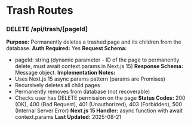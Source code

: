 # Trash Routes

### DELETE /api/trash/[pageId]

**Purpose:** Permanently deletes a trashed page and its children from the database.
**Auth Required:** Yes
**Request Schema:**
- pageId: string (dynamic parameter - ID of the page to permanently delete, must await context.params in Next.js 15)
**Response Schema:** Message object.
**Implementation Notes:**
- Uses Next.js 15 async params pattern (params are Promises)
- Recursively deletes all child pages
- Permanently removes from database (not recoverable)
- Checks user has DELETE permission on the page
**Status Codes:** 200 (OK), 400 (Bad Request), 401 (Unauthorized), 403 (Forbidden), 500 (Internal Server Error)
**Next.js 15 Handler:** async function with await context.params
**Last Updated:** 2025-08-21